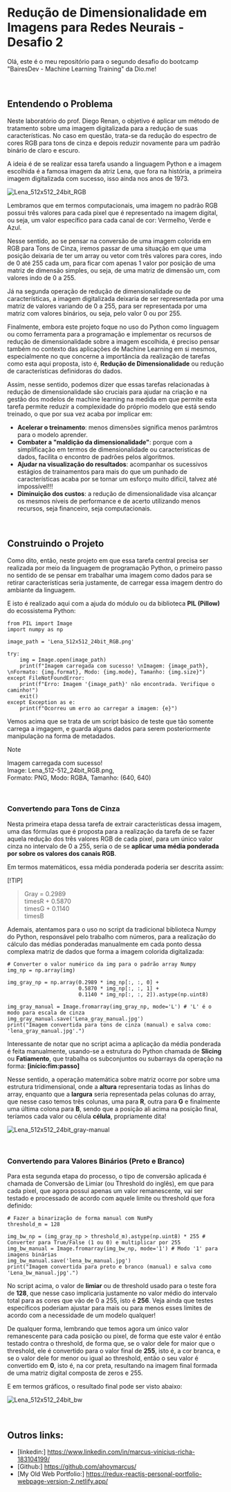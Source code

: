 # Redução de Dimensionalidade em Imagens para Redes Neurais - Desafio 2
 
Olá, este é o meu repositório para o segundo desafio do bootcamp "BairesDev - Machine Learning Training" da Dio.me! 


<br>

## Entendendo o Problema

Neste laboratório do prof. Diego Renan, o objetivo é aplicar um método de tratamento sobre uma imagem digitalizada para a redução de suas características. No caso em questão, trata-se da redução do espectro de cores RGB para tons de cinza e depois reduzir novamente para um padrão binário de claro e escuro.


A ideia é de se realizar essa tarefa usando a linguagem Python e a imagem escolhida é a famosa imagem da atriz Lena, que fora na história, a primeira imagem digitalizada com sucesso, isso ainda nos anos de 1973.


![Lena_512x512_24bit_RGB](./public/lena_512x512_24bit_RGB.png)


Lembramos que em termos computacionais, uma imagem no padrão RGB possui três valores para cada pixel que é representado na imagem digital, ou seja, um valor específico para cada canal de cor: Vermelho, Verde e Azul.


Nesse sentido, ao se pensar na conversão de uma imagem colorida em RGB para Tons de Cinza, iremos passar de uma situação em que uma posição deixaria de ter um array ou vetor com três valores para cores, indo de 0 até 255 cada um, para ficar com apenas 1 valor por posição de uma matriz de dimensão simples, ou seja, de uma matriz de dimensão um, com valores indo de 0 a 255.


Já na segunda operação de redução de dimensionalidade ou de características, a imagem digitalizada deixaria de ser representada por uma matriz de valores variando de 0 a 255, para ser representada por uma matriz com valores binários, ou seja, pelo valor 0 ou por 255.


Finalmente, embora este projeto foque no uso do Python como linguagem ou como ferramenta para a programação e implementar os recursos de redução de dimensionalidade sobre a imagem escolhida, é preciso pensar também no contexto das aplicações de Machine Learning em si mesmos, especialmente no que concerne a importância da realização de tarefas como esta aqui proposta, isto é, **Redução de Dimensionalidade** ou redução de características definidoras do dados.


Assim, nesse sentido, podemos dizer que essas tarefas relacionadas à redução de dimensionalidade são cruciais para ajudar na criação e na gestão dos modelos de machine learning na medida em que permite esta tarefa permite reduzir a complexidade do próprio modelo que está sendo treinado, o que por sua vez acaba por implicar em:   

- **Acelerar o treinamento**: menos dimensões significa menos parâmtros para o modelo aprender.
- **Combater a "maldição da dimensionalidade"**: porque com a simplificação em termos de dimensionalidade ou características de dados, facilita o encontro de padrões pelos algoritmos.
- **Ajudar na visualização do resultados**: acompanhar os sucessivos estágios de trainamentos para mais do que um punhado de características acaba por se tornar um esforço muito difícil, talvez até impossível!!!
- **Diminuição dos custos**: a redução de dimensionalidade visa alcançar os mesmos níveis de performance e de acerto utilizando menos recursos, seja financeiro, seja computacionais. 
 

<br>

## Construindo o Projeto

Como dito, então, neste projeto em que essa tarefa central precisa ser realizada por meio da linguagem de programação Python, o primeiro passo no sentido de se pensar em trabalhar uma imagem como dados para se retirar características seria justamente, de carregar essa imagem dentro do ambiante da linguagem.


E isto é realizado aqui com a ajuda do módulo ou da biblioteca **PIL (Pillow)** do ecossistema Python:

```
from PIL import Image
import numpy as np

image_path = 'Lena_512x512_24bit_RGB.png'

try:
    img = Image.open(image_path)
    print(f"Imagem carregada com sucesso! \nImagem: {image_path}, \nFormato: {img.format}, Modo: {img.mode}, Tamanho: {img.size}")
except FileNotFoundError:
    print(f"Erro: Imagem '{image_path}' não encontrada. Verifique o caminho!")
    exit()
except Exception as e:
    print(f"Ocorreu um erro ao carregar a imagem: {e}")
```


Vemos acima que se trata de um script básico de teste que tão somente carrega a imgagem, e guarda alguns dados para serem posteriormente manipulação na forma de metadados.

>[!NOTE]
> Imagem carregada com sucesso!    
> Image: Lena_512-512_24bit_RGB.png,   
> Formato: PNG, Modo: RGBA, Tamanho: (640, 640)
   

<br>

### Convertendo para Tons de Cinza

Nesta primeira etapa dessa tarefa de extrair características dessa imagem, uma das fórmulas que é proposta para a realização da tarefa de se fazer aquela redução dos três valores RGB de cada pixel, para um único valor cinza no intervalo de 0 a 255, seria o de se **aplicar uma média ponderada por sobre os valores dos canais RGB**.


Em termos matemáticos, essa média ponderada poderia ser descrita assim: 

[!TIP]
> Gray = 0.2989   
> timesR + 0.5870   
> timesG + 0.1140   
> timesB


Ademais, atentamos para o uso no script da tradicional biblioteca Numpy do Python, responsável pelo trabalho com números, para a realização do cálculo das médias ponderadas manualmente em cada ponto dessa complexa matriz de dados que forma a imagem colorida digitalizada: 

```
# Converter o valor numérico da img para o padrão array Numpy
img_np = np.array(img) 

img_gray_np = np.array(0.2989 * img_np[:, :, 0] +
                       0.5870 * img_np[:, :, 1] +
                       0.1140 * img_np[:, :, 2]).astype(np.uint8)

img_gray_manual = Image.fromarray(img_gray_np, mode='L') # 'L' é o modo para escala de cinza
img_gray_manual.save('Lena_gray_manual.jpg')
print("Imagem convertida para tons de cinza (manual) e salva como: 'lena_gray_manual.jpg'.")
```


Interessante de notar que no script acima a aplicação da média ponderada é feita manualmente, usando-se a estrutura do Python chamada de **Slicing** ou **Fatiamento**, que trabalha os subconjuntos ou subarrays da operação na forma: **[início:fim:passo]**
 

Nesse sentido, a operação matemática sobre matriz ocorre por sobre uma estrutura tridimensional, onde a **altura** representaria todas as linhas do array, enquanto que a **largura** seria representada pelas colunas do array, que nesse caso temos três colunas, uma para **R**, outra para **G** e finalmente uma última colona para **B**, sendo que a posição ali acima na posição final, teríamos cada valor ou célula **célula**, propriamente dita! 


![Lena_512x512_24bit_gray-manual](./public/lena_512x512_24bit_gray-manual.png)


<br>

### Convertendo para Valores Binários (Preto e Branco)

Para esta segunda etapa do processo, o tipo de conversão aplicada é chamada de Conversão de Limiar (ou Threshold do inglês), em que para cada pixel, que agora possui apenas um valor remanescente, vai ser testado e processado de acordo com aquele limite ou threshold que fora definido:

```
# Fazer a binarização de forma manual com NumPy
threshold_m = 128

img_bw_np = (img_gray_np > threshold_m).astype(np.uint8) * 255 # Converter para True/False (1 ou 0) e multiplicar por 255
img_bw_manual = Image.fromarray(img_bw_np, mode='1') # Modo '1' para imagens binárias
img_bw_manual.save('lena_bw_manual.jpg')
print("Imagem convertida para preto e branco (manual) e salva como 'Lena_bw_manual.jpg'.")
```


No script acima, o valor de **limiar**  ou de threshold usado para o teste fora de **128**, que nesse caso implicaria justamente no valor médio do intervalo total para as cores que vão de 0 a 255, isto é **256**. Veja ainda que testes específicos poderiam ajustar para mais ou para menos esses limites de acordo com a necessidade de um modelo qualquer!


De qualquer forma, lembrando que temos agora um único valor remanescente para cada posição ou pixel, de forma que este valor é então testado contra o threshold, de forma que, se o valor dele for maior  que o threshold, ele é convertido para o valor final de **255**, isto é, a cor branca, e se o valor dele for menor ou igual ao threshold, então o seu valor é convertido em **0**, isto é, na cor preta, resultando na imagem final formada de uma matriz digital composta de zeros e 255.


E em termos gráficos, o resultado final pode ser visto abaixo:

![Lena_512x512_24bit_bw](./public/lena_512x512_24bit_bw.png)


<br>

## Outros links:

 - [linkedin:] https://www.linkedin.com/in/marcus-vinicius-richa-183104199/
 - [Github:] https://github.com/ahoymarcus/
 - [My Old Web Portfolio:] https://redux-reactjs-personal-portfolio-webpage-version-2.netlify.app/


